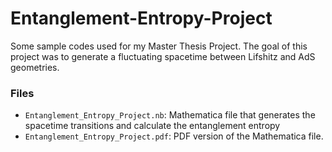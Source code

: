 # Entanglement-Entropy-Project
Some sample codes used for my Master Thesis Project. The goal of this project was to generate a fluctuating spacetime between Lifshitz and AdS geometries.

### Files
- `Entanglement_Entropy_Project.nb`: Mathematica file that generates the spacetime transitions and calculate the entanglement entropy
- `Entanglement_Entropy_Project.pdf`: PDF version of the Mathematica file.
